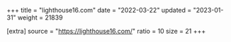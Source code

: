 +++
title = "lighthouse16.com"
date = "2022-03-22"
updated = "2023-01-31"
weight = 21839

[extra]
source = "https://lighthouse16.com/"
ratio = 10
size = 21
+++
